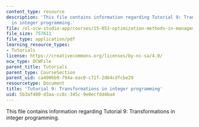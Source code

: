 ```yaml
---
content_type: resource
description: 'This file contains information regarding Tutorial 9: Transformations
  in integer programming.'
file: /ol-ocw-studio-app/courses/15-053-optimization-methods-in-management-science-spring-2013/5b3af480d3aacc8c345c9e0ecfdd4ba4_MIT15_053S13_tut09.pdf
file_size: 757611
file_type: application/pdf
learning_resource_types:
- Tutorials
license: https://creativecommons.org/licenses/by-nc-sa/4.0/
ocw_type: OCWFile
parent_title: Tutorials
parent_type: CourseSection
parent_uid: ca4006b9-794a-eac0-c71f-2d64cdfcbe29
resourcetype: Document
title: 'Tutorial 9: Transformations in integer programming'
uid: 5b3af480-d3aa-cc8c-345c-9e0ecfdd4ba4
---
```

This file contains information regarding Tutorial 9: Transformations in integer programming.